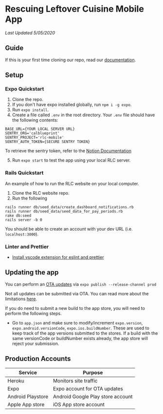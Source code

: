 # Rescuing Leftover Cuisine Mobile App

_Last Updated 5/05/2020_

## Guide

If this is your first time cloning our repo, read our [documentation](https://www.notion.so/Rescuing-Leftover-Cuisine-bcf225f933404ec6b06eb7ea8719fb5d).

## Setup

### Expo Quickstart

1. Clone the repo.
2. If you don't have expo installed globally, run `npm i -g expo`.
3. Run `expo install`.
4. Create a file called `.env` in the root directory. Your `.env` file should have the following contents: 

```
BASE_URL={YOUR LOCAL SERVER URL}
SENTRY_ORG='calblueprint'
SENTRY_PROJECT='rlc-mobile'
SENTRY_AUTH_TOKEN={SECURE SENTRY TOKEN}
```

To retrieve the sentry token, refer to the [Notion Documentation](https://www.notion.so/Rescuing-Leftover-Cuisine-bcf225f933404ec6b06eb7ea8719fb5d)

5. Run `expo start` to test the app using your local RLC server.

### Rails Quickstart

An example of how to run the RLC website on your local computer. 

1. Clone the RLC website repo. 
2. Run the following
```
rails runner db/seed_data/create_dashboard_notifications.rb
rails runner db/seed_data/seed_data_for_pay_periods.rb
rake db:seed
rails server -b 0
```
You should be able to create an account with your dev URL (i.e. `localhost:3000`). 


### Linter and Prettier

- [Install vscode extension for eslint and prettier](https://dev.to/robertcoopercode/using-eslint-and-prettier-in-a-typescript-project-53jb)


## Updating the app

You can perform an [OTA updates](https://docs.expo.io/versions/latest/guides/configuring-ota-updates/) via `expo publish --release-channel prod`

Not all updates can be submitted via OTA. You can read more about the limitations [here](https://docs.expo.io/workflow/publishing/#limitations).

If you do need to submit a new build to the app store, you will need to perform the following steps.

- Go to `app.json` and make sure to modify/increment `expo.version`, `expo.android.versionCode`, `expo.ios.buildNumber`. These are used to keep track of the app versions submitted to the stores. If a build with the same versionCode or buildNumber exists already, the app store will reject your submission.


## Production Accounts

| Service           | Purpose                                                    |
| ----------------- | ---------------------------------------------------------- |
| Heroku            | Monitors site traffic                                      |
| Expo              | Expo account for OTA updates                               |
| Android Playstore | Android Google Play store account                          |
| Apple App store   | iOS App store account                                      |




